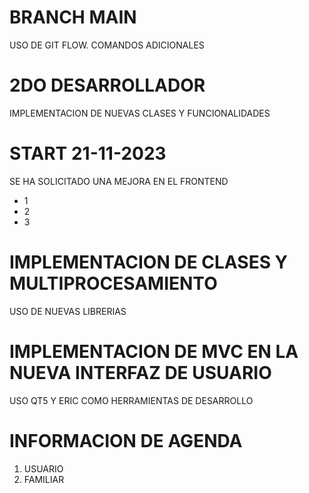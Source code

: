 # BRANCH MAIN

USO DE GIT FLOW.
COMANDOS ADICIONALES
# 2DO DESARROLLADOR
IMPLEMENTACION DE NUEVAS CLASES Y FUNCIONALIDADES

# START 21-11-2023

SE HA SOLICITADO UNA MEJORA EN EL FRONTEND
* 1 
* 2
* 3

# IMPLEMENTACION DE CLASES Y MULTIPROCESAMIENTO
USO DE NUEVAS LIBRERIAS  

# IMPLEMENTACION DE MVC EN LA NUEVA INTERFAZ DE USUARIO
USO QT5 Y ERIC COMO HERRAMIENTAS DE DESARROLLO

# INFORMACION DE AGENDA
1. USUARIO
2. FAMILIAR
